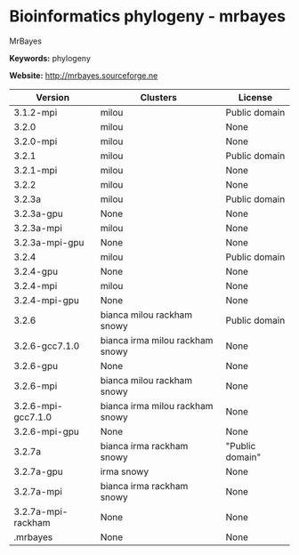 # Bioinformatics phylogeny - mrbayes

MrBayes

**Keywords:** phylogeny

**Website:** <http://mrbayes.sourceforge.ne>

| Version | Clusters | License |
| ------- | -------- | ------- |
| 3.1.2-mpi | milou | Public domain |
| 3.2.0 | milou | None |
| 3.2.0-mpi | milou | None |
| 3.2.1 | milou | Public domain |
| 3.2.1-mpi | milou | None |
| 3.2.2 | milou | None |
| 3.2.3a | milou | Public domain |
| 3.2.3a-gpu | None | None |
| 3.2.3a-mpi | milou | None |
| 3.2.3a-mpi-gpu | None | None |
| 3.2.4 | milou | Public domain |
| 3.2.4-gpu | None | None |
| 3.2.4-mpi | milou | None |
| 3.2.4-mpi-gpu | None | None |
| 3.2.6 | bianca milou rackham snowy | Public domain |
| 3.2.6-gcc7.1.0 | bianca irma milou rackham snowy | None |
| 3.2.6-gpu | None | None |
| 3.2.6-mpi | bianca milou rackham snowy | None |
| 3.2.6-mpi-gcc7.1.0 | bianca irma milou rackham snowy | None |
| 3.2.6-mpi-gpu | None | None |
| 3.2.7a | bianca irma rackham snowy | "Public domain" |
| 3.2.7a-gpu | irma snowy | None |
| 3.2.7a-mpi | bianca irma rackham snowy | None |
| 3.2.7a-mpi-rackham | None | None |
| .mrbayes | None | None |
